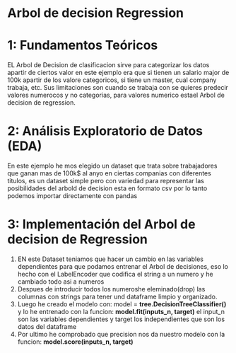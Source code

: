 # Arbol de decision Regression

# 1: Fundamentos Teóricos
EL Arbol de Decision de clasificacion sirve para categorizar los datos apartir de ciertos valor en este ejemplo era que si tienen un salario major de 100k apartir de los valore categoricos, si tiene un master, cual company trabaja, etc.
Sus limitaciones son cuando se trabaja con se quieres predecir valores numerocos y no categorias, para valores numerico estael Arbol de decision de regression.

# 2: Análisis Exploratorio de Datos (EDA)
En este ejemplo he mos elegido un dataset que trata sobre trabajadores que ganan mas de 100k$ al anyo en ciertas companias con diferentes titulos, es un dataset simple pero con variedad para representar las posibilidades del arbold de decision
esta en formato csv por lo tanto podemos importar directamente con pandas

# 3: Implementación del Arbol de decision de Regression
1. EN este Dataset teniamos que hacer un cambio en las variables dependientes para que podamos entrenar el Arbol de decisiones, eso lo hecho con el LabelEncoder que codifica el string a un numero y he cambiado todo asi a numeros
2. Despues de introducir todos los numeroshe eleminado(drop) las columnas con strings para tener und dataframe limpio y organizado.
3. Luego he creado el modelo con: model = **tree.DecisionTreeClassifier()** y lo he entrenado con la funcion: **model.fit(inputs_n, target)** el input_n son las variables dependientes y target los independientes que son los datos del dataframe
4. Por ultimo he comprobado que precision nos da nuestro modelo con la funcion: **model.score(inputs_n, target)**

